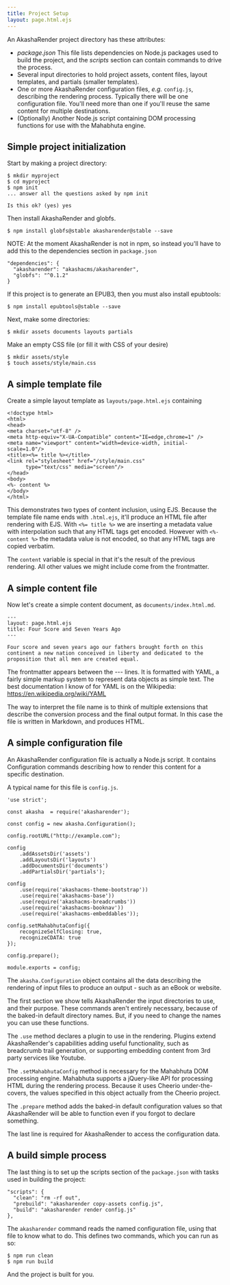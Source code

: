 ```yaml
---
title: Project Setup
layout: page.html.ejs
---
```


An AkashaRender project directory has these attributes:

* _package.json_ This file lists dependencies on Node.js packages used to build the project, and the _scripts_ section can contain commands to drive the process.
* Several input directories to hold project assets, content files, layout templates, and partials (smaller templates).
* One or more AkashaRender configuration files, _e.g._ `config.js`, describing the rendering process.  Typically there will be one configuration file.  You'll need more than one if you'll reuse the same content for multiple destinations.
* (Optionally) Another Node.js script containing DOM processing functions for use with the Mahabhuta engine.

## Simple project initialization

Start by making a project directory:

```
$ mkdir myproject
$ cd myproject
$ npm init
... answer all the questions asked by npm init

Is this ok? (yes) yes
```

Then install AkashaRender and globfs.

```
$ npm install globfs@stable akasharender@stable --save
```

NOTE: At the moment AkashaRender is not in npm, so instead you'll have to add this to the dependencies section in `package.json`

```
"dependencies": {
  "akasharender": "akashacms/akasharender",
  "globfs": "^0.1.2"
}
```

If this project is to generate an EPUB3, then you must also install epubtools:

```
$ npm install epubtools@stable --save
```

Next, make some directories:

```
$ mkdir assets documents layouts partials
```

Make an empty CSS file (or fill it with CSS of your desire)

```
$ mkdir assets/style
$ touch assets/style/main.css
```

## A simple template file

Create a simple layout template as `layouts/page.html.ejs` containing

```
<!doctype html>
<html>
<head>
<meta charset="utf-8" />
<meta http-equiv="X-UA-Compatible" content="IE=edge,chrome=1" />
<meta name="viewport" content="width=device-width, initial-scale=1.0"/>
<title><%= title %></title>
<link rel="stylesheet" href="/style/main.css"
      type="text/css" media="screen"/>
</head>
<body>
<%- content %>
</body>
</html>
```

This demonstrates two types of content inclusion, using EJS.  Because the template file name ends with `.html.ejs`, it'll produce an HTML file after rendering with EJS.  With `<%= title %>` we are inserting a metadata value with interpolation such that any HTML tags get encoded.  However with `<%- content %>` the metadata value is not encoded, so that any HTML tags are copied verbatim.

The `content` variable is special in that it's the result of the previous rendering.  All other values we might include come from the frontmatter.

## A simple content file

Now let's create a simple content document, as `documents/index.html.md`.

```
---
layout: page.html.ejs
title: Four Score and Seven Years Ago
---

Four score and seven years ago our fathers brought forth on this continent a new nation conceived in liberty and dedicated to the proposition that all men are created equal.
```

The frontmatter appears between the --- lines.  It is formatted with YAML, a fairly simple markup system to represent data objects as simple text.  The best documentation I know of for YAML is on the Wikipedia: https://en.wikipedia.org/wiki/YAML

The way to interpret the file name is to think of multiple extensions that describe the conversion process and the final output format.  In this case the file is written in Markdown, and produces HTML.

## A simple configuration file

An AkashaRender configuration file is actually a Node.js script.  It contains Configuration commands describing how to render this content for a specific destination.

A typical name for this file is `config.js`.

```
'use strict';

const akasha  = require('akasharender');

const config = new akasha.Configuration();

config.rootURL("http://example.com");

config
    .addAssetsDir('assets')
    .addLayoutsDir('layouts')
    .addDocumentsDir('documents')
    .addPartialsDir('partials');

config
    .use(require('akashacms-theme-bootstrap'))
    .use(require('akashacms-base'))
    .use(require('akashacms-breadcrumbs'))
    .use(require('akashacms-booknav'))
    .use(require('akashacms-embeddables'));

config.setMahabhutaConfig({
    recognizeSelfClosing: true,
    recognizeCDATA: true
});

config.prepare();

module.exports = config;
```

The `akasha.Configuration` object contains all the data describing the rendering of input files to produce an output - such as an eBook or website.

The first section we show tells AkashaRender the input directories to use, and their purpose.  These commands aren't entirely necessary, because of the baked-in default directory names.  But, if you need to change the names you can use these functions.

The `.use` method declares a plugin to use in the rendering.  Plugins extend AkashaRender's capabilities adding useful functionality, such as breadcrumb trail generation, or supporting embedding content from 3rd party services like Youtube.

The `.setMahabhutaConfig` method is necessary for the Mahabhuta DOM processing engine.  Mahabhuta supports a jQuery-like API for processing HTML during the rendering process.  Because it uses Cheerio under-the-covers, the values specified in this object actually from the Cheerio project.

The `.prepare` method adds the baked-in default configuration values so that AkashaRender will be able to function even if you forgot to declare something.

The last line is required for AkashaRender to access the configuration data.

## A build simple process

The last thing is to set up the scripts section of the `package.json` with tasks used in building the project:

```
"scripts": {
  "clean": "rm -rf out",
  "prebuild": "akasharender copy-assets config.js",
  "build": "akasharender render config.js"
},
```

The `akasharender` command reads the named configuration file, using that file to know what to do.  This defines two commands, which you can run as so:

```
$ npm run clean
$ npm run build
```

And the project is built for you.
